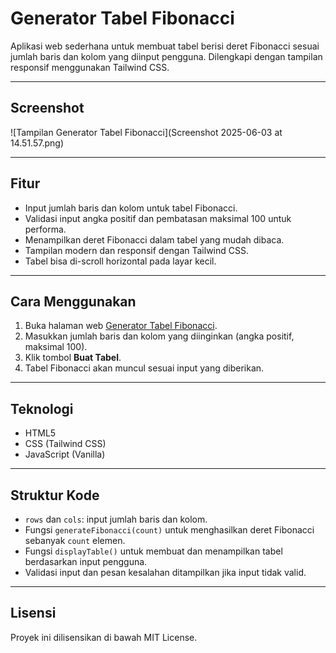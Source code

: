 # Generator Tabel Fibonacci

Aplikasi web sederhana untuk membuat tabel berisi deret Fibonacci sesuai jumlah baris dan kolom yang diinput pengguna. Dilengkapi dengan tampilan responsif menggunakan Tailwind CSS.

---

## Screenshot

![Tampilan Generator Tabel Fibonacci](Screenshot 2025-06-03 at 14.51.57.png)

---

## Fitur

- Input jumlah baris dan kolom untuk tabel Fibonacci.
- Validasi input angka positif dan pembatasan maksimal 100 untuk performa.
- Menampilkan deret Fibonacci dalam tabel yang mudah dibaca.
- Tampilan modern dan responsif dengan Tailwind CSS.
- Tabel bisa di-scroll horizontal pada layar kecil.

---

## Cara Menggunakan

1. Buka halaman web [Generator Tabel Fibonacci](https://zakycahyohadi.github.io/fibonacci/).
2. Masukkan jumlah baris dan kolom yang diinginkan (angka positif, maksimal 100).
3. Klik tombol **Buat Tabel**.
4. Tabel Fibonacci akan muncul sesuai input yang diberikan.

---

## Teknologi

- HTML5
- CSS (Tailwind CSS)
- JavaScript (Vanilla)

---

## Struktur Kode

- `rows` dan `cols`: input jumlah baris dan kolom.
- Fungsi `generateFibonacci(count)` untuk menghasilkan deret Fibonacci sebanyak `count` elemen.
- Fungsi `displayTable()` untuk membuat dan menampilkan tabel berdasarkan input pengguna.
- Validasi input dan pesan kesalahan ditampilkan jika input tidak valid.

---

## Lisensi

Proyek ini dilisensikan di bawah MIT License.
